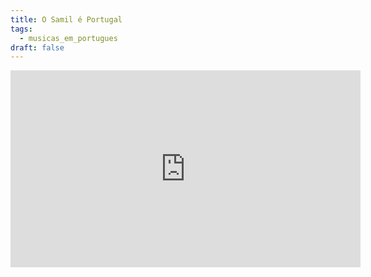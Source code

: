 ```yaml
---
title: O Samil é Portugal
tags:
  - musicas_em_portugues
draft: false
---
```

<iframe width="560" height="315" src="https://www.youtube.com/embed/zLWZZgWmeVk" title="YouTube video player" frameborder="0" allow="accelerometer; autoplay; clipboard-write; encrypted-media; gyroscope; picture-in-picture" allowfullscreen></iframe>